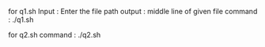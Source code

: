 for q1.sh 
Input : Enter the file path
output : middle line of given file
command : ./q1.sh

for q2.sh
command : ./q2.sh
